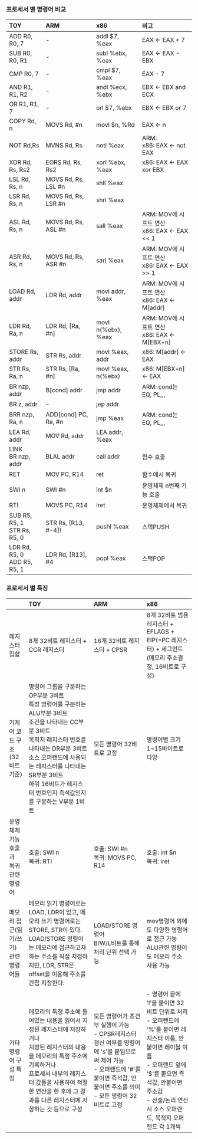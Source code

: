 ### 프로세서 별 명령어 비교

|TOY|ARM|x86|비고|
|:-|:-|:-|:-|
|ADD R0, R0, 7|-|addl $7, %eax|EAX <- EAX + 7|
|SUB R0, R0, R1|-|subl %ebx, %eax|EAX <- EAX - EBX|
|CMP R0, 7|-|cmpl $7, %eax|EAX - 7|
|AND R1, R1, R2|-|andl %ecx, %ebx|EBX <- EBX and ECX|
|OR R1, R1, 7|-|orl $7, %ebx|EBX <- EBX or 7|
|COPY Rd, n|MOVS Rd, #n|movl $n, %Rd|EAX <- n|
|NOT Rd,Rs|MVNS Rd, Rs|notl %eax|ARM: <br>x86: EAX <- not EAX|
|XOR Rd, Rs, Rs2|EORS Rd, Rs, Rs2|xorl %ebx, %eax|x86: EAX <- EAX xor EBX|
|LSL Rd, Rs, n|MOVS Rd, Rs, LSL #n|shll %eax||
|LSR Rd, Rs, n|MOVS Rd, Rs, LSR #n|shrl %eax||
|ASL Rd, Rs, n|MOVS Rd, Rs, ASL #n|sall %eax|ARM: MOV에 시프트 연산<br>x86: EAX <- EAX << 1|
|ASR Rd, Rs, n|MOVS Rd, Rs, ASR #n|sarl %eax|ARM: MOV에 시프트 연산<br>x86: EAX <- EAX >> 1|
|LOAD Rd, addr|LDR Rd, addr|movl addr, %eax|ARM: MOV에 시프트 연산<br>x86: EAX <- M[addr]|
|LDR Rd, Ra, n|LDR Rd, [Ra, #n]|movl n(%ebx), %eax|ARM: MOV에 시프트 연산<br>x86: EAX <- M[EBX+n]|
|STORE Rs, addr|STR Rs, addr|movl %eax, addr|x86: M[addr] <- EAX|
|STR Rs, Ra, n|STR Rs, [Ra, #n]|movl %eax, n(%ebx)|x86: M[EBX+n] <- EAX|
|BR nzp, addr|B[cond] addr|jmp addr|ARM: cond는 EQ, PL,,,|
|BR z, addr|-|jep addr||
|BRR nzp, Ra, n|ADD[cond] PC, Ra, #n|jmp %eax|ARM: cond는 EQ, PL,,,|
|LEA Rd, addr|MOV Rd, addr|LEA addr, %eax||
|LINK<br>BR nzp, addr|BLAL addr|call addr|함수 호출|
|RET|MOV PC, R14|ret|함수에서 복귀|
|SWI n|SWI #n|int $n|운영체제 n번째 기능 호출|
|RTI|MOVS PC, R14|iret|운영체제에서 복귀|
|SUB R5, R5, 1<br>STR Rs, R5, 0|STR Rs, [R13, #-4]!|pushl %eax|스택PUSH|
|LDR Rd, R5, 0<br>ADD R5, R5, 1|LDR Rd, [R13], #4|popl %eax|스택POP|

### 프로세서 별 특징
||TOY|ARM|x86|
|:-|:-|:-|:-|
|레지스터 집합|8개 32비트 레지스터 + CCR 레지스터|16개 32비트 레지스터 + CPSR|8개 32비트 범용 레지스터 + EFLAGS + EIP(=PC 레지스터) + 세그먼트(메모리 주소결정, 16비트로 구성)|
|기계어 코드 구조<br>(32비트 기준)|명령어 그룹을 구분하는 OP부분 3비트<br>특정 명령어를 구분하는 ALU부분 3비트<br>조건을 나타내는 CC부분 3비트<br>목적지 레지스터 번호를 나타내는 DR부분 3비트<br>소스 오퍼랜드에 사용되는 레지스터를 나타내는 SR부분 3비트<br>하위 16비트가 레지스터 번호인지 즉석값인지를 구분하는 V부분 1비트|모든 명령어 32비트로 고정|명령어별 크기 1~15바이트로 다양|
|운영체제 기능 호출과<br>복귀 관련 명령어|호출: SWI n<br>복귀: RTI|호출: SWI #n<br>복귀: MOVS PC, R14|호출: int $n<br>복귀: iret|
|메모리 접근(읽기/쓰기)<br>관련 명령어들|메모리 읽기 명령어로는 LOAD, LDR이 있고, 메모리 쓰기 명령어로는 STORE, STR이 있다.<br>LOAD/STORE 명령어는 메모리에 접근하고자 하는 주소를 직접 지정하지만, LDR, STR은 offset을 이용해 주소를 간접 지정한다.|LOAD/STORE 명령어<br>B/W/L비트를 통해 처리 단위 선택 가능|mov명령어 외에도 다양한 명령어로 접근 가능<br>ALU관련 명령어도 메모리 주소 사용 가능|
|기타<br>명령어 구성 특징|메모리의 특정 주소에 들어있는 내용을 읽어서 지정된 레지스터에 저장하거나<br>지정된 레지스터의 내용을 메모리의 특정 주소에 기록하거나<br>프로세서 내부의 레지스터 값들을 사용하여 적절한 연산을 한 후에 그 결과를 다른 레지스터에 저장하는 것 등으로 구성|모든 명령어가 조건부 실행이 가능<br>- CPSR레지스터 갱신 여부를 명령어에 's'를 붙임으로써 제어 가능<br>- 오퍼랜드에 '#'를 붙이면 즉석값, 안붙이면 주소를 의미<br>- 모든 명령어 32비트로 고정|- 명령어 끝에 'l'을 붙이면 32비트 단위로 처리<br>- 오퍼랜드에 '%'를 붙이면 레지스터 이름, 안붙이면 레이블 이름<br>- 오퍼랜드 앞에 '$'를 붙으면 즉석값, 안붙이면 주소값<br>- 산술/논리 연산시 소스 오퍼랜드, 목적지 오퍼랜드 각 1개씩|
